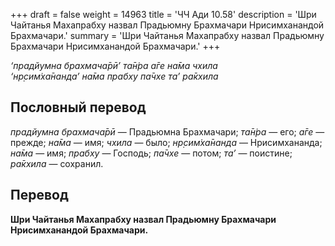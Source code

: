+++
draft = false
weight = 14963
title = 'ЧЧ Ади 10.58'
description = 'Шри Чайтанья Махапрабху назвал Прадьюмну Брахмачари Нрисимханандой Брахмачари.'
summary = 'Шри Чайтанья Махапрабху назвал Прадьюмну Брахмачари Нрисимханандой Брахмачари.'
+++

_‘прадйумна брахмача̄рӣ’ та̄н̇ра а̄ге на̄ма чхила  
‘нр̣сим̇ха̄нанда’ на̄ма прабху па̄чхе та’ ра̄кхила_

## Пословный перевод

_прадйумна_ _брахмача̄рӣ_ — Прадьюмна Брахмачари; _та̄н̇ра_ — его; _а̄ге_ — прежде; _на̄ма_ — имя; _чхила_ — было; _нр̣сим̇ха̄нанда_ — Нрисимхананда; _на̄ма_ — имя; _прабху_ — Господь; _па̄чхе_ — потом; _та’_ — поистине; _ра̄кхила_ — сохранил.

## Перевод

**Шри Чайтанья Махапрабху назвал Прадьюмну Брахмачари Нрисимханандой Брахмачари.**
